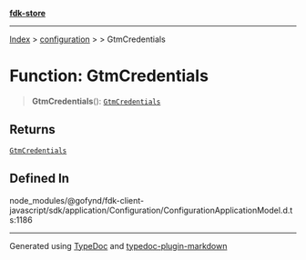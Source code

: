 [**fdk-store**](../../../README.md)
***

[Index](../../../API.md) > [configuration](../../README.md) > [<internal>](../README.md) > GtmCredentials

# Function: GtmCredentials

> **GtmCredentials**(): [`GtmCredentials`](../type-aliases/type-alias.GtmCredentials.md)

## Returns

[`GtmCredentials`](../type-aliases/type-alias.GtmCredentials.md)

## Defined In

node\_modules/@gofynd/fdk-client-javascript/sdk/application/Configuration/ConfigurationApplicationModel.d.ts:1186

***
Generated using [TypeDoc](https://typedoc.org/) and [typedoc-plugin-markdown](https://www.npmjs.com/package/typedoc-plugin-markdown)
